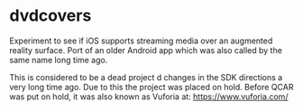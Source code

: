 # dvdcovers
Experiment to see if iOS supports streaming media over an augmented reality surface. Port of an older Android app which was also called by the same name long time ago.

This is considered to be a dead project d changes in the SDK directions a very long time ago. Due to this the project was placed on hold. Before QCAR was put on hold, it was also known as Vuforia at: https://www.vuforia.com/
